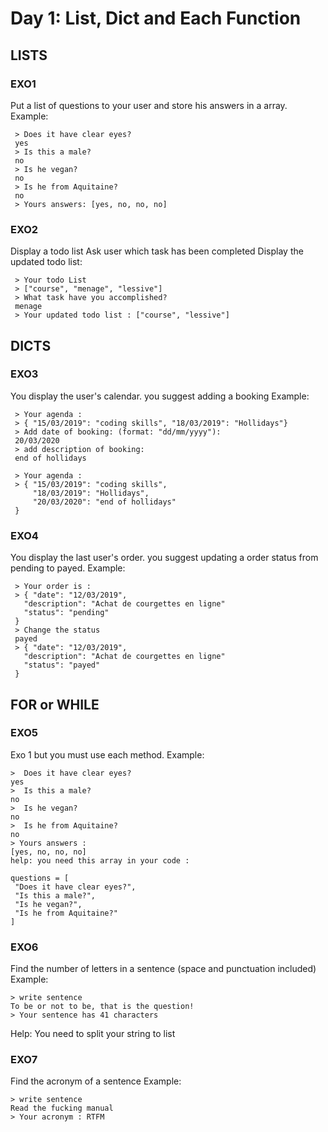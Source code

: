 # Day 1: List, Dict and Each Function
## LISTS
### EXO1
Put a list of questions to your user and store his answers in a array. Example:
```
 > Does it have clear eyes?
 yes
 > Is this a male?
 no
 > Is he vegan?
 no
 > Is he from Aquitaine?
 no
 > Yours answers: [yes, no, no, no]
 ```
### EXO2
Display a todo list  Ask user which task has been completed Display the updated todo list:
```
 > Your todo List
 > ["course", "menage", "lessive"]
 > What task have you accomplished?
 menage
 > Your updated todo list : ["course", "lessive"]
 ```
## DICTS
### EXO3
You display the user's calendar. you suggest adding a booking Example:
```
 > Your agenda :
 > { "15/03/2019": "coding skills", "18/03/2019": "Hollidays"}
 > Add date of booking: (format: "dd/mm/yyyy"):
 20/03/2020
 > add description of booking:
 end of hollidays

 > Your agenda :
 > { "15/03/2019": "coding skills",
     "18/03/2019": "Hollidays",
     "20/03/2020": "end of hollidays"
 }
 ```
### EXO4
You display the last user's order. you suggest updating a order status from pending to payed. Example:
```
 > Your order is :
 > { "date": "12/03/2019",
   "description": "Achat de courgettes en ligne"
   "status": "pending"
 }
 > Change the status
 payed
 > { "date": "12/03/2019",
   "description": "Achat de courgettes en ligne"
   "status": "payed"
 }
```
## FOR or WHILE
### EXO5
Exo 1 but you must use each method. Example:
```
>  Does it have clear eyes?
yes
>  Is this a male?
no
>  Is he vegan?
no
>  Is he from Aquitaine?
no
> Yours answers :
[yes, no, no, no]
help: you need this array in your code :

questions = [
 "Does it have clear eyes?",
 "Is this a male?",
 "Is he vegan?",
 "Is he from Aquitaine?"
]
```
### EXO6
Find the number of letters in a sentence (space and punctuation included) Example:
```
> write sentence
To be or not to be, that is the question!
> Your sentence has 41 characters
```
Help: You need to split your string to list

### EXO7
Find the acronym of a sentence Example:
```
> write sentence
Read the fucking manual
> Your acronym : RTFM
```
